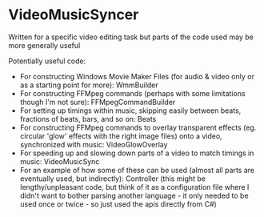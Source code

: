 # VideoMusicSyncer
Written for a specific video editing task but parts of the code used may be more generally useful

Potentially useful code:
 - For constructing Windows Movie Maker Files (for audio & video only or as a starting point for more): WmmBuilder
 - For constructing FFMpeg commands (perhaps with some limitations though I'm not sure): FFMpegCommandBuilder
 - For setting up timings within music, skipping easily between beats, fractions of beats, bars, and so on: Beats
 - For constructing FFMpeg commands to overlay transparent effects (eg. circular 'glow' effects with the right image files) onto a video, synchronized with music: VideoGlowOverlay
 - For speeding up and slowing down parts of a video to match timings in music: VideoMusicSync
 - For an example of how some of these can be used (almost all parts are eventually used, but indirectly): Controller (this might be lengthy/unpleasant code, but think of it as a configuration file where I didn't want to bother parsing another language - it only needed to be used once or twice - so just used the apis directly from C#)
